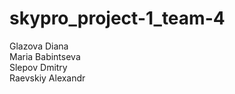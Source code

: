 # skypro_project-1_team-4
Glazova Diana  
Maria Babintseva   
Slepov Dmitry  
Raevskiy Alexandr       
 

